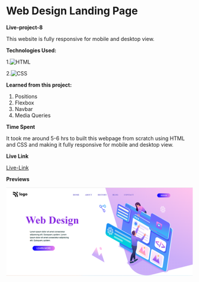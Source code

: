 # Web Design Landing Page


**Live-project-8**

This website is fully responsive for mobile and desktop view.

**Technologies Used:** 


1.![HTML](https://img.shields.io/badge/-HTML5-orange)

2.![CSS](https://img.shields.io/badge/-CSS3-green)


**Learned from this project:**

1. Positions
2. Flexbox
3. Navbar
4. Media Queries

**Time Spent**

It took me around 5-6 hrs to built this webpage from scratch using HTML and CSS and making
it fully responsive for mobile and desktop view.

**Live Link**

[Live-Link](https://project08-webdesign-landingpage.netlify.app/)

**Previews**

![screenshot](../Screenshots/Screenshot.png)




